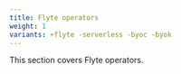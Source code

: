 ```yaml
---
title: Flyte operators
weight: 1
variants: +flyte -serverless -byoc -byok
---
```


This section covers Flyte operators.